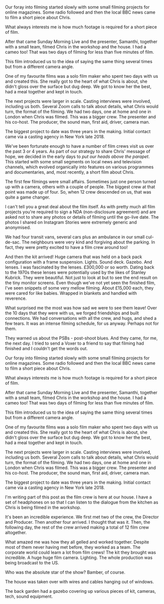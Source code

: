 Our foray into filming started slowly with some small filming projects for online magazines. Some radio followed and then the local BBC news came to film a short piece about Chris. 

What always interests me is how much footage is required for a short piece of film. 

After that came Sunday Morning Live and the presenter, Samanthi, together with a small team, filmed Chris in the workshop and the house. I had a cameo too! That was two days of filming for less than five minutes of film.

This film introduced us to the idea of saying the same thing several times but from a different camera angle.

One of my favourite films was a solo film maker who spent two days with us and created this. She really got to the heart of what Chris is about, she didn't gloss over the surface but dug deep. We got to know her the best, had a meal together and kept in touch.

The next projects were larger in scale. Casting interviews were involved, including us both. Several Zoom calls to talk about details, what Chris would turn, the format of the filming. We had two days, one at home and one in London when Chris was filmed. This was a bigger crew. The presenter and his co-host. The producer, the sound man, first aid, driver, camera man. 

The biggest project to date was three years in the making. Initial contact came via a casting agency in New York late 2018. 

We've been fortunate enough to have a number of film crews visit us over the past 3 or 4 years. As part of our strategy to share Chris' message of hope, we decided in the early days to _put our heads above the parapet_. This started with some small segments on local news and television channels, which evolved organically into features on various programmes and documentaries, and, most recently, a short film about Chris.

The first few filmings were small affairs. Sometimes just one person turned up with a camera, others with a couple of people. The biggest crew at that point was made up of four. So, when 12 crew descended on us, that was quite a game changer.

I can't tell you a great deal about the film itself. As with pretty much all film projects you're required to sign a NDA (non-disclosure agreement) and are asked not to share any photos or details of filming until the go-live date. The photos I shared on Instagram Stories were extremely generic and anonymised.

We had four transit vans, several cars plus an ambulance in our small cul-de-sac. The neighbours were very kind and forgiving about the parking. In fact, they were pretty excited to have a film crew around too!

And then the kit arrived! Huge camera that was held on a back pack configuration with a frame suspension. Lights. Sound deck. Gazebo. And lenses. I was fascinated by the lenses. £300,000 or so worth. Dating back to the 1970s these lenses were potentially used by the likes of Stanley Kubrick. They were beautiful. Not just to look at but to see the end result on the tiny monitor screens. Even though we've not yet seen the finished film, I've seen snippets of some very mellow filming. About £15,000 each, they were cared for like babies. Wrapped in blankets and handled with reverence.

What surprised me the most was how sad we were to see them leave! Over the 10 days that they were with us, we forged friendships and built connections. We had conversations with all the crew, and hugs, and shed a few tears. It was an intense filming schedule, for us anyway. Perhaps not for them.

They warned us about the PSBs - post-shoot blues. And they came, for me, the next day. I tried to send a Voxer to a friend to say that filming had finished and I couldn't get the words out.

Our foray into filming started slowly with some small filming projects for online magazines. Some radio followed and then the local BBC news came to film a short piece about Chris.

What always interests me is how much footage is required for a short piece of film.

After that came Sunday Morning Live and the presenter, Samanthi, together with a small team, filmed Chris in the workshop and the house. I had a cameo too! That was two days of filming for less than five minutes of film.

This film introduced us to the idea of saying the same thing several times but from a different camera angle.

One of my favourite films was a solo film maker who spent two days with us and created this. She really got to the heart of what Chris is about, she didn't gloss over the surface but dug deep. We got to know her the best, had a meal together and kept in touch.

The next projects were larger in scale. Casting interviews were involved, including us both. Several Zoom calls to talk about details, what Chris would turn, the format of the filming. We had two days, one at home and one in London when Chris was filmed. This was a bigger crew. The presenter and his co-host. The producer, the sound man, first aid, driver, camera man.

The biggest project to date was three years in the making. Initial contact came via a casting agency in New York late 2018.

I'm writing part of this post as the film crew is here at our house. I have a set of headphones on so that I can listen to the dialogue from the kitchen as Chris is being filmed in the workshop.

It's been an incredible experience. We first met two of the crew, the Director and Producer. Then another four arrived. I thought that was it. Then, the following day, the rest of the crew arrived making a total of 12 film crew altogether.

What amazed me was how they all gelled and worked together. Despite most of them never having met before, they worked as a team. The corporate world could learn a lot from film crews! The kit they brought was incredible. A huge huge film camera. Lighting. The whole production was being broadcast to the US.

Who was the absolute star of the show? Bamber, of course.

The house was taken over with wires and cables hanging out of windows.

The back garden had a gazebo covering up various pieces of kit, cameras, tech, sound equipment.